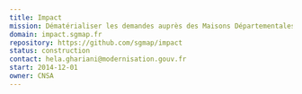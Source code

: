 ```yaml
---
title: Impact
mission: Dématérialiser les demandes auprès des Maisons Départementales des Personnes Handicapées.
domain: impact.sgmap.fr
repository: https://github.com/sgmap/impact
status: construction
contact: hela.ghariani@modernisation.gouv.fr
start: 2014-12-01
owner: CNSA
---
```

